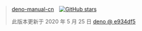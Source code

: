 > <a href="https://github.com/Nugine/deno-manual-cn/" rel="noopener noreferrer" target="_blank" style="display:inline-flex;align-items:center"><span style="margin-right:1em">deno-manual-cn</span><img alt="GitHub stars" src="https://img.shields.io/github/stars/Nugine/deno-manual-cn?style=social"> </a>
> 
> 此版本更新于 2020 年 5 月 25 日 [deno @ e934df5](https://github.com/denoland/deno/tree/e934df5f7dd7ebc52e8c74033d478c88fa638224)

